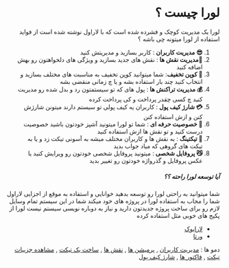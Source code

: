 <div align="right" dir="rtl">
<h1>لورا چیست ؟</h1>
<p>
لورا یک مدیریت کوچک و فشرده شده است که با لاراول نوشته شده است از فواید استفاده از لورا میتونه چی باشه ؟ 

</p>

 1. <b>😎 مدیریت کاربران </b>: کاربر بسازید و مدیریتش کنید 
 2. <b>👑مدیریت نقش ها </b>: نقش های جدید بسازید و ویژگی های دلخواهتون رو بهش اضافه کنید
 3. <b>💸 کوپن تخفیف</b>: شما میتوانید کوپن تخفیف به مناسبت های مختلف بسازید و انتخاب کنید چند بار استفاده بشه و یا چ زمانی منقضی بشه
 4. <b>💰 مدیریت تراکنش ها </b>: پول های که تو سیستمتون رد و بدل شده رو مدیریت کنید چ کسی چقدر پرداخت و کی پرداخت کرده 
 5. <b>💳 شارژ کیف پول </b>: کاربران یه کیف پولی تو سیستم دارند میتونن شارژش کنن و ازش استفاده کنن
 6. <b>🥘 خصوصیت حرفه ای </b>: شما تو لورا میتونید آشپز خودتون باشید خصوصیت درست کنید و تو نقش ها ازش استفاده کنید
 7. <b>🎫 تیکتینگ </b>: به نقش ها و کاربران مختلف میشه به آسونی تیکت زد  و یا به تیکت های گروهی که میاد جواب بدید
 8. <b>😼 پروفایل شخصی </b>: میتونید پروفایل شخصی خودتون رو ویرایش کنید یا عکس پروفایل و گذرواژه خودتون رو تغییر بدید

<h5>آیا توسعه لورا راحته ؟؟</h5>
<p>
شما میتوانید به راحتی لورا رو توسعه بدهید خوانایی و استفاده به موقع از اجزایی لاراول شما را مجاب به استفاده لورا در پروژه های خود میکند 
شما در این سیستم تمام وسایل لازم رو برای ساخت پروژه جدیدتون دارید و نیاز به دوباره نویسی سیستم نیست 
لورا  از پکیج های خوبی مثل  استفاده کرده 

 - <a href="https://github.com/larabook/gateway">لارابوک</a>
 - <a href="https://github.com/hekmatinasser/verta">ورتا</a>

</p> 

 دمو ها : [مدیریت کاربران](https://ghaninia.ir/wp-content/uploads/download-1.png) , [پرمیشن ها](https://ghaninia.ir/wp-content/uploads/download-2.png) , [نقش ها](https://ghaninia.ir/wp-content/uploads/download-3.png) , [ساخت یک تیکت](https://ghaninia.ir/wp-content/uploads/download-4.png) , [مشاهده جزییات تیکت](https://ghaninia.ir/wp-content/uploads/download-5.png) , [فاکتور ها](https://ghaninia.ir/wp-content/uploads/download-6.png) , [شارژ کیف پول](https://ghaninia.ir/wp-content/uploads/download-7.png)
</div>
